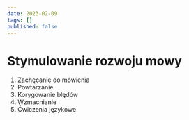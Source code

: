 ```yaml
---
date: 2023-02-09
tags: []
published: false
---
```

# Stymulowanie rozwoju mowy

1. Zachęcanie do mówienia 
2. Powtarzanie
3. Korygowanie błędów
4. Wzmacnianie
5. Ćwiczenia językowe
